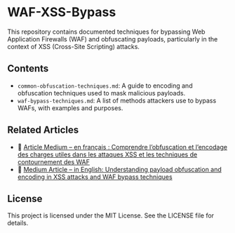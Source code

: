 # WAF-XSS-Bypass

This repository contains documented techniques for bypassing Web Application Firewalls (WAF) and obfuscating payloads, particularly in the context of XSS (Cross-Site Scripting) attacks.

## Contents

- `common-obfuscation-techniques.md`: A guide to encoding and obfuscation techniques used to mask malicious payloads.
- `waf-bypass-techniques.md`: A list of methods attackers use to bypass WAFs, with examples and purposes.

## Related Articles

- 🔗 [Article Medium – en français : Comprendre l’obfuscation et l’encodage des charges utiles dans les attaques XSS et les techniques de contournement des WAF](https://larbi-ouiyzme.medium.com/comprendre-lobfuscation-et-l-encodage-des-charges-utiles-dans-les-attaques-xss-et-les-techniques-295aaaea521a)
- 🔗 [Medium Article – in English: Understanding payload obfuscation and encoding in XSS attacks and WAF bypass techniques](https://medium.com/@larbi-ouiyzme/understanding-payload-obfuscation-and-encoding-in-xss-attacks-and-waf-bypass-techniques-3c9b5397d000)


## License

This project is licensed under the MIT License. See the LICENSE file for details.
